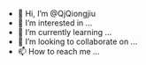 - 👋 Hi, I’m @QjQiongjiu
- 👀 I’m interested in ...
- 🌱 I’m currently learning ...
- 💞️ I’m looking to collaborate on ...
- 📫 How to reach me ...

<!---
QjQiongjiu/QjQiongjiu is a ✨ special ✨ repository because its `README.md` (this file) appears on your GitHub profile.
You can click the Preview link to take a look at your changes.
--->
